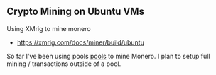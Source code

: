 ## Crypto Mining on Ubuntu VMs

Using XMrig to mine monero
- https://xmrig.com/docs/miner/build/ubuntu

So far I've been using pools [pools](https://pools.xmr.wiki/) to mine Monero. I plan to setup full mining / transactions outside of a pool.